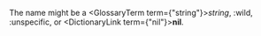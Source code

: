  The name might be a <GlossaryTerm  term={"string"}><i>string</i></GlossaryTerm>, :wild, :unspecific, or <DictionaryLink  term={"nil"}><b>nil</b></DictionaryLink>. 



